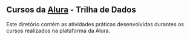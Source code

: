 ## Cursos da [Alura](https://www.alura.com.br/) - Trilha de Dados

Este diretório contém as atividades práticas desenvolvidas durantes os cursos realizados na plataforma da Alura.
